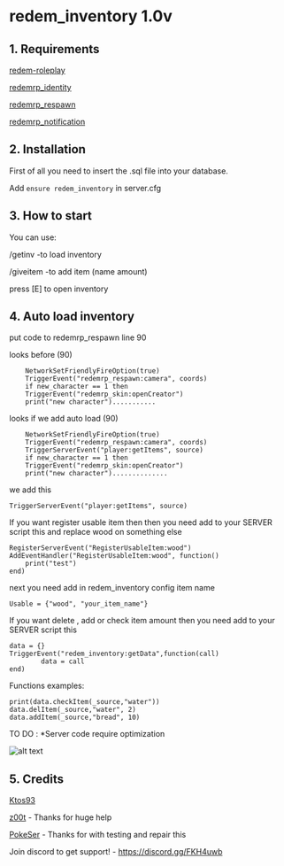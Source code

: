 # redem_inventory 1.0v

## 1. Requirements

[redem-roleplay](https://github.com/RedEM-RP/redem_roleplay/)

[redemrp_identity](https://github.com/RedEM-RP/redemrp_identity/)

[redemrp_respawn](https://github.com/RedEM-RP/redemrp_respawn/)

[redemrp_notification](https://github.com/Ktos93/redemrp_notification/)

## 2. Installation
First of all you need to insert the .sql file into your database.

Add ```ensure redem_inventory``` in server.cfg

## 3. How to start
You can use:

/getinv -to load inventory

/giveitem -to add item (name amount)

press [E] to open inventory
## 4. Auto load inventory
put code to redemrp_respawn line 90

looks before (90)

```
	NetworkSetFriendlyFireOption(true)
	TriggerEvent("redemrp_respawn:camera", coords)
	if new_character == 1 then
	TriggerEvent("redemrp_skin:openCreator")
	print("new character")...........
```
 looks if we add auto load  (90)
```
	NetworkSetFriendlyFireOption(true)
	TriggerEvent("redemrp_respawn:camera", coords)
	TriggerServerEvent("player:getItems", source)
	if new_character == 1 then
	TriggerEvent("redemrp_skin:openCreator")
	print("new character")..............
```
we add this

```TriggerServerEvent("player:getItems", source)```

If you want register usable item then then you need add to your SERVER script this and replace wood on something else
```
RegisterServerEvent("RegisterUsableItem:wood")
AddEventHandler("RegisterUsableItem:wood", function()
    print("test")
end)
```
next you need add in redem_inventory config item name 

```Usable = {"wood", "your_item_name"}```


If you want delete , add or check item amount then you need add to your SERVER script this

```
data = {}
TriggerEvent("redem_inventory:getData",function(call)
		data = call
end)
```
Functions examples:

```
print(data.checkItem(_source,"water"))
data.delItem(_source,"water", 2)
data.addItem(_source,"bread", 10)
```
TO DO :
*Server code require optimization

![alt text](https://i.imgur.com/PxCRpBv.png)

## 5. Credits
[Ktos93](http://github.com/Ktos93)

[z00t](https://github.com/z00t) - Thanks for huge help

[PokeSer](https://github.com/PokeSer) - Thanks for with testing and repair this

Join discord to get support! - https://discord.gg/FKH4uwb
